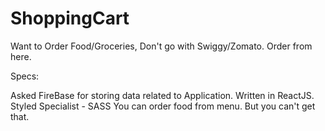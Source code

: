 # ShoppingCart


Want to Order Food/Groceries, Don't go with Swiggy/Zomato. Order from here. 

Specs:

Asked FireBase for storing data related to Application.
Written in ReactJS.
Styled Specialist - SASS
You can order food from menu. But you can't get that.
